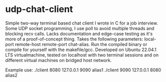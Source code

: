 # udp-chat-client

Simple two-way terminal based chat client I wrote in C for a job interview. Some UDP socket programming, I use poll to avoid multiple threads and blocking recv calls. Lacks documentation and edge-case testing as it's more of a proof-of-concept thing.
Takes the following parameters: local-port remote-host remote-port chat-alias.
Run the compiled binary or compile for yourself with the makefile/gcc.
Developed on Ubuntu 22.04.1 LTS virtualmachine, tested on localhost with two terminal sessions and on different virtual machines on bridged host network.

Example use: ./client 8080 127.0.0.1 9090 alias1
              ./client 9090 127.0.0.1 8080 alias2
